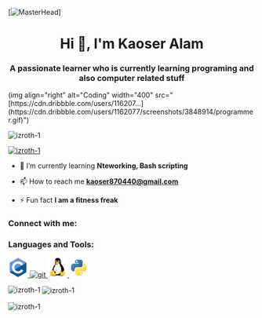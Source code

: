 [![MasterHead](https://1.bp.blogspot.com/-7A4WynwLsMw/XbBpCXG8fHI/AAAAAAAAMt4/uOa1bpLskYgrwGbllhSu2SDj_Mig8SXJQCLcBGAsYHQ/s1600/2000_600px.gif)]
<h1 align="center">Hi 👋, I'm Kaoser Alam</h1>
<h3 align="center">A passionate learner who is currently learning programing and also computer related stuff</h3>
(img align="right" alt="Coding" width="400" src="[https://cdn.dribbble.com/users/116207...](https://cdn.dribbble.com/users/1162077/screenshots/3848914/programmer.gif)")

<p align="left"> <img src="https://komarev.com/ghpvc/?username=izroth-1&label=Profile%20views&color=0e75b6&style=flat" alt="izroth-1" /> </p>

<p align="left"> <a href="https://github.com/ryo-ma/github-profile-trophy"><img src="https://github-profile-trophy.vercel.app/?username=izroth-1" alt="izroth-1" /></a> </p>

- 🌱 I’m currently learning **Nteworking, Bash scripting**

- 📫 How to reach me **kaoser870440@gmail.com**

- ⚡ Fun fact **I am a fitness freak**

<h3 align="left">Connect with me:</h3>
<p align="left">
</p>

<h3 align="left">Languages and Tools:</h3>
<p align="left"> <a href="https://www.cprogramming.com/" target="_blank" rel="noreferrer"> <img src="https://raw.githubusercontent.com/devicons/devicon/master/icons/c/c-original.svg" alt="c" width="40" height="40"/> </a> <a href="https://git-scm.com/" target="_blank" rel="noreferrer"> <img src="https://www.vectorlogo.zone/logos/git-scm/git-scm-icon.svg" alt="git" width="40" height="40"/> </a> <a href="https://www.linux.org/" target="_blank" rel="noreferrer"> <img src="https://raw.githubusercontent.com/devicons/devicon/master/icons/linux/linux-original.svg" alt="linux" width="40" height="40"/> </a> <a href="https://www.python.org" target="_blank" rel="noreferrer"> <img src="https://raw.githubusercontent.com/devicons/devicon/master/icons/python/python-original.svg" alt="python" width="40" height="40"/> </a> </p>

<p><img align="left" src="https://github-readme-stats.vercel.app/api/top-langs?username=izroth-1&show_icons=true&locale=en&layout=compact" alt="izroth-1" /></p>

<p>&nbsp;<img align="center" src="https://github-readme-stats.vercel.app/api?username=izroth-1&show_icons=true&locale=en" alt="izroth-1" /></p>

<p><img align="center" src="https://github-readme-streak-stats.herokuapp.com/?user=izroth-1&" alt="izroth-1" /></p>

